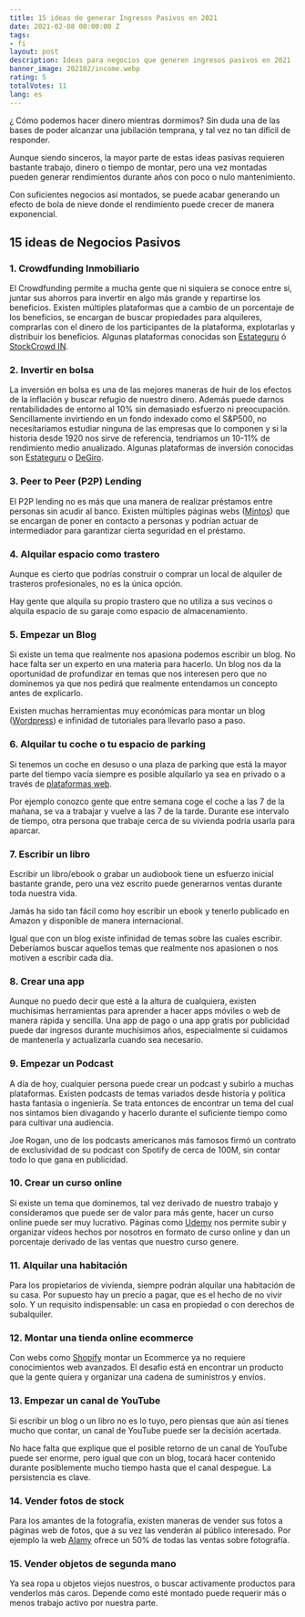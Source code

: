 ```yaml
---
title: 15 ideas de generar Ingresos Pasivos en 2021
date: 2021-02-08 00:00:00 Z
tags:
- fi
layout: post
description: Ideas para negocios que generen ingresos pasivos en 2021
banner_image: 202102/income.webp
rating: 5
totalVotes: 11
lang: es
---
```


¿ Cómo podemos hacer dinero mientras dormimos?
Sin duda una de las bases de poder alcanzar una jubilación temprana, y tal vez no tan difícil de responder.

Aunque siendo sinceros, la mayor parte de estas ideas pasivas requieren bastante trabajo, dinero o tiempo de montar, pero una vez montadas pueden generar rendimientos durante años con poco o nulo mantenimiento.

Con suficientes negocios así montados, se puede acabar generando un efecto de bola de nieve donde el rendimiento puede crecer de manera exponencial.

## 15 ideas de Negocios Pasivos

### 1. Crowdfunding Inmobiliario

El Crowdfunding permite a mucha gente que ni siquiera se conoce entre sí, juntar sus ahorros para invertir en algo más grande y repartirse los beneficios. Existen múltiples plataformas que a cambio de un porcentaje de los beneficios, se encargan de buscar propiedades para alquileres, comprarlas con el dinero de los participantes de la plataforma, explotarlas y distribuir los beneficios. Algunas plataformas conocidas son <a rel="nofollow" href="https://estateguru.co">Estateguru</a> ó <a rel="nofollow" href="https://www.stockcrowdin.com/in">StockCrowd IN</a>.

### 2. Invertir en bolsa

La inversión en bolsa es una de las mejores maneras de huir de los efectos de la inflación y buscar refugio de nuestro dinero. Además puede darnos rentabilidades de entorno al 10% sin demasiado esfuerzo ni preocupación. Sencillamente invirtiendo en un fondo indexado como el S&P500, no necesitariamos estudiar ninguna de las empresas que lo componen y si la historia desde 1920 nos sirve de referencia, tendriamos un 10-11% de rendimiento medio anualizado. Algunas plataformas de inversión conocidas son <a rel="nofollow" href="https://estateguru.co">Estateguru</a> o <a rel="nofollow" href="https://www.degiro.es/amigo-invita-amigo/empezar-a-invertir.html?id=2B6F468B&amp;utm_source=mgm">DeGiro</a>.

### 3. Peer to Peer (P2P) Lending

El P2P lending no es más que una manera de realizar préstamos entre personas sin acudir al banco. Existen múltiples páginas webs (<a rel="nofollow" href="https://www.mintos.com/es/l/ref/ZUYQKO">Mintos</a>) que se encargan de poner en contacto a personas y podrían actuar de intermediador para garantizar cierta seguridad en el préstamo. 

### 4. Alquilar espacio como trastero

Aunque es cierto que podrías construir o comprar un local de alquiler de trasteros profesionales, no es la única opción.

Hay gente que alquila su propio trastero que no utiliza a sus vecinos o alquila espacio de su garaje como espacio de almacenamiento.

### 5. Empezar un Blog

Si existe un tema que realmente nos apasiona podemos escribir un blog. No hace falta ser un experto en una materia para hacerlo. Un blog nos da la oportunidad de profundizar en temas que nos interesen pero que no dominemos ya que nos pedirá que realmente entendamos un concepto antes de explicarlo. 

Existen muchas herramientas muy económicas para montar un blog (<a rel="nofollow" href="https://wordpress.org/">Wordpress</a>) e infinidad de tutoriales para llevarlo paso a paso.

### 6. Alquilar tu coche o tu espacio de parking

Si tenemos un coche en desuso o una plaza de parking que está la mayor parte del tiempo vacía siempre es posible alquilarlo ya sea en privado o a través de <a rel="nofollow" href="https://amovens.com/rental/owner">plataformas web</a>.

Por ejemplo conozco gente que entre semana coge el coche a las 7 de la mañana, se va a trabajar y vuelve a las 7 de la tarde. Durante ese intervalo de tiempo, otra persona que trabaje cerca de su vivienda podría usarla para aparcar.

### 7. Escribir un libro

Escribir un libro/ebook o grabar un audiobook tiene un esfuerzo inicial bastante grande, pero una vez escrito puede generarnos ventas durante toda nuestra vida.

Jamás ha sido tan fácil como hoy escribir un ebook y tenerlo publicado en Amazon y disponible de manera internacional.

Igual que con un blog existe infinidad de temas sobre las cuales escribir. Deberíamos buscar aquellos temas que realmente nos apasionen o nos motiven a escribir cada día.

### 8. Crear una app

Aunque no puedo decir que esté a la altura de cualquiera, existen muchísimas herramientas para aprender a hacer apps móviles o web de manera rápida y sencilla. Una app de pago o una app gratis por publicidad puede dar ingresos durante muchísimos años, especialmente si cuidamos de mantenerla y actualizarla cuando sea necesario.

### 9. Empezar un Podcast

A día de hoy, cualquier persona puede crear un podcast y subirlo a muchas plataformas. Existen podcasts de temas variados desde historia y política hasta fantasía o ingeniería. Se trata entonces de encontrar un tema del cual nos sintamos bien divagando y hacerlo durante el suficiente tiempo como para cultivar una audiencia.

Joe Rogan, uno de los podcasts americanos más famosos firmó un contrato de exclusividad de su podcast con Spotify de cerca de 100M, sin contar todo lo que gana en publicidad.

### 10. Crear un curso online

Si existe un tema que dominemos, tal vez derivado de nuestro trabajo y consideramos que puede ser de valor para más gente, hacer un curso online puede ser muy lucrativo. Páginas como <a rel="nofollow" href="https://www.udemy.com/">Udemy</a> nos permite subir y organizar vídeos hechos por nosotros en formato de curso online y dan un porcentaje derivado de las ventas que nuestro curso genere.

### 11. Alquilar una habitación

Para los propietarios de vivienda, siempre podrán alquilar una habitación de su casa. Por supuesto hay un precio a pagar, que es el hecho de no vivir solo. Y un requisito indispensable: un casa en propiedad o con derechos de subalquiler.

### 12. Montar una tienda online ecommerce

Con webs como <a rel="nofollow" href="https://www.shopify.com/">Shopify</a> montar un Ecommerce ya no requiere conocimientos web avanzados. El desafio está en encontrar un producto que la gente quiera y organizar una cadena de suministros y envíos.

### 13. Empezar un canal de YouTube

Si escribir un blog o un libro no es lo tuyo, pero piensas que aún así tienes mucho que contar, un canal de YouTube puede ser la decisión acertada.

No hace falta que explique que el posible retorno de un canal de YouTube puede ser enorme, pero igual que con un blog, tocará hacer contenido durante posiblemente mucho tiempo hasta que el canal despegue. La persistencia es clave.

### 14. Vender fotos de stock

Para los amantes de la fotografía, existen maneras de vender sus fotos a páginas web de fotos, que a su vez las venderán al público interesado. Por ejemplo la web <a rel="nofollow" href="https://www.alamy.com/">Alamy</a> ofrece un 50% de todas las ventas sobre fotografía.

### 15. Vender objetos de segunda mano

Ya sea ropa u objetos viejos nuestros, o buscar activamente productos para venderlos más caros. Depende como esté montado puede requerir más o menos trabajo activo por nuestra parte.